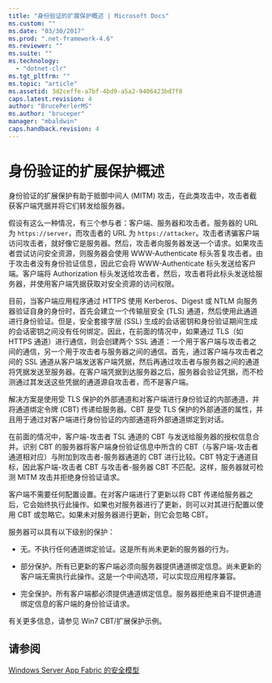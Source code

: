 ```yaml
---
title: "身份验证的扩展保护概述 | Microsoft Docs"
ms.custom: ""
ms.date: "03/30/2017"
ms.prod: ".net-framework-4.6"
ms.reviewer: ""
ms.suite: ""
ms.technology: 
  - "dotnet-clr"
ms.tgt_pltfrm: ""
ms.topic: "article"
ms.assetid: 3d2ceffe-a7bf-4bd9-a5a2-9406423bd7f8
caps.latest.revision: 4
author: "BrucePerlerMS"
ms.author: "bruceper"
manager: "mbaldwin"
caps.handback.revision: 4
---
```

# 身份验证的扩展保护概述
身份验证的扩展保护有助于抵御中间人 \(MITM\) 攻击，在此类攻击中，攻击者截获客户端凭据并将它们转发给服务器。  
  
 假设有这么一种情况，有三个参与者：客户端、服务器和攻击者。服务器的 URL 为 `https://server`，而攻击者的 URL 为 `https://attacker`。攻击者诱骗客户端访问攻击者，就好像它是服务器。然后，攻击者向服务器发送一个请求。如果攻击者尝试访问安全资源，则服务器会使用 WWW\-Authenticate 标头答复攻击者。由于攻击者没有身份验证信息，因此它会将 WWW\-Authenticate 标头发送给客户端。客户端将 Authorization 标头发送给攻击者，然后，攻击者将此标头发送给服务器，并使用客户端凭据获取对安全资源的访问权限。  
  
 目前，当客户端应用程序通过 HTTPS 使用 Kerberos、Digest 或 NTLM 向服务器验证自身的身份时，首先会建立一个传输层安全 \(TLS\) 通道，然后使用此通道进行身份验证。但是，安全套接字层 \(SSL\) 生成的会话密钥和身份验证期间生成的会话密钥之间没有任何绑定。因此，在前面的情况中，如果通过 TLS（如 HTTPS 通道）进行通信，则会创建两个 SSL 通道：一个用于客户端与攻击者之间的通信，另一个用于攻击者与服务器之间的通信。首先，通过客户端与攻击者之间的 SSL 通道从客户端发送客户端凭据，然后再通过攻击者与服务器之间的通道将凭据发送至服务器。在客户端凭据到达服务器之后，服务器会验证凭据，而不检测通过其发送这些凭据的通道源自攻击者，而不是客户端。  
  
 解决方案是使用受 TLS 保护的外部通道和对客户端进行身份验证的内部通道，并将通道绑定令牌 \(CBT\) 传递给服务器。CBT 是受 TLS 保护的外部通道的属性，并且用于通过对客户端进行身份验证的内部通道将外部通道绑定到对话。  
  
 在前面的情况中，客户端\-攻击者 TSL 通道的 CBT 与发送给服务器的授权信息合并。识别 CBT 的服务器将客户端身份验证信息中所含的 CBT（与客户端\-攻击者通道相对应）与附加到攻击者\-服务器通道的 CBT 进行比较。CBT 特定于通道目标，因此客户端\-攻击者 CBT 与攻击者\-服务器 CBT 不匹配。这样，服务器就可检测 MITM 攻击并拒绝身份验证请求。  
  
 客户端不需要任何配置设置。在对客户端进行了更新以将 CBT 传递给服务器之后，它会始终执行此操作。如果也对服务器进行了更新，则可以对其进行配置以使用 CBT 或忽略它。如果未对服务器进行更新，则它会忽略 CBT。  
  
 服务器可以具有以下级别的保护：  
  
-   无。不执行任何通道绑定验证。这是所有尚未更新的服务器的行为。  
  
-   部分保护。所有已更新的客户端必须向服务器提供通道绑定信息。尚未更新的客户端无需执行此操作。这是一个中间选项，可以实现应用程序兼容。  
  
-   完全保护。所有客户端都必须提供通道绑定信息。服务器拒绝来自不提供通道绑定信息的客户端的身份验证请求。  
  
 有关更多信息，请参见 Win7 CBT\/扩展保护示例。  
  
## 请参阅  
 [Windows Server App Fabric 的安全模型](http://go.microsoft.com/fwlink/?LinkID=201279&clcid=0x804)